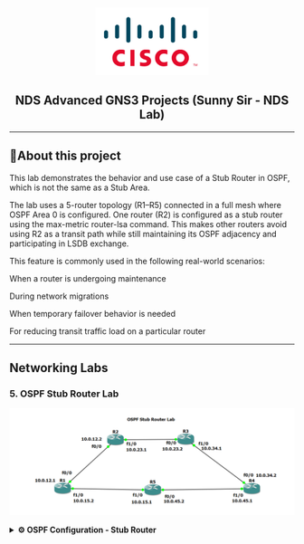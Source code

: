 <p align="center">
    <img src="./cisco-logo.png" alt="Logo" width="200">
</p>

<h2 align="center"> NDS Advanced GNS3 Projects (Sunny Sir - NDS Lab)</h2>

---

## 📝About this project

This lab demonstrates the behavior and use case of a Stub Router in OSPF, which is not the same as a Stub Area.

The lab uses a 5-router topology (R1–R5) connected in a full mesh where OSPF Area 0 is configured. One router (R2) is configured as a stub router using the max-metric router-lsa command. This makes other routers avoid using R2 as a transit path while still maintaining its OSPF adjacency and participating in LSDB exchange.

This feature is commonly used in the following real-world scenarios:

When a router is undergoing maintenance

During network migrations

When temporary failover behavior is needed

For reducing transit traffic load on a particular router


---
## Networking Labs

### 5. OSPF Stub Router Lab

<p align="center">
    <img src="./5. OSPF Stub Router Lab.png" alt="5. OSPF Stub Router Lab">
</p>

<details>
<summary><strong>⚙️ OSPF Configuration - Stub Router</strong></summary>

<br>

## 🧩 Network Topology:
Implement full OSPF routing between R1, R2, R3, R4, R5

Make R2 act as a Stub Router using max-metric router-lsa

Observe how other routers avoid R2 for transit

---

## 🌐 IP Addressing & Subnetting:

| Link     | Interface 1         | IP            | Interface 2         | IP            | Subnet         |
|----------|---------------------|---------------|---------------------|---------------|----------------|
| R1–R2    | R1 f0/0             | 10.0.12.1      | R2 f0/0             | 10.0.12.2      | 255.255.255.0  |
| R2–R3    | R2 f1/0             | 10.0.23.1      | R3 f0/0             | 10.0.23.2      | 255.255.255.0  |
| R3–R4    | R3 f1/0             | 10.0.34.1      | R4 f0/0             | 10.0.34.2      | 255.255.255.0  |
| R4–R5    | R4 f1/0             | 10.0.45.1      | R5 f0/0             | 10.0.45.2      | 255.255.255.0  |
| R5–R1    | R5 f1/0             | 10.0.15.1      | R1 f1/0             | 10.0.15.2      | 255.255.255.0  |
---

## 🛠️ Step-by-Step Configuration

### 🔌 1. Physical Setup in GNS3
- 🧱 Devices Required:
- Drag and drop:
  - 5 Cisco Routers (e.g., Cisco 7200 or 3725 with appropriate IOS)
  - Ethernet connections between routers
---

### 🔧 R1 Configuration

```bash
conf t
interface f0/0
 ip address 10.0.12.1 255.255.255.0
 no shutdown
interface f1/0
 ip address 10.0.15.2 255.255.255.0
 no shutdown
router ospf 1
 router-id 1.1.1.1
 network 10.0.0.0 0.255.255.255 area 0

```
### 🔧 R2 Configuration (Stub Router)
```bash
conf t
interface f0/0
 ip address 10.0.12.2 255.255.255.0
 no shutdown
interface f1/0
 ip address 10.0.23.1 255.255.255.0
 no shutdown
router ospf 1
 router-id 2.2.2.2
 network 10.0.0.0 0.255.255.255 area 0
 max-metric router-lsa

```
### 🔧 R3 Configuration 
```bash
conf t
interface f0/0
 ip address 10.0.23.2 255.255.255.0
 no shutdown
interface f1/0
 ip address 10.0.34.1 255.255.255.0
 no shutdown
router ospf 1
 router-id 3.3.3.3
 network 10.0.0.0 0.255.255.255 area 0

```
### 🔧 R4 Configuration
```bash
conf t
interface f0/0
 ip address 10.0.34.2 255.255.255.0
 no shutdown
interface f1/0
 ip address 10.0.45.1 255.255.255.0
 no shutdown
router ospf 1
 router-id 4.4.4.4
 network 10.0.0.0 0.255.255.255 area 0

```
### 🔧 R5 Configuration (ABR)
```bash
conf t
interface f0/0
 ip address 10.0.45.2 255.255.255.0
 no shutdown
interface f1/0
 ip address 10.0.15.1 255.255.255.0
 no shutdown
router ospf 1
 router-id 5.5.5.5
 network 10.0.0.0 0.255.255.255 area 0

```

## ✅ FINAL TESTING:

### From any router:
```bash
show ip ospf neighbor
show ip route ospf

```
### On R2 (Check Max Metric):
```bash
show ip ospf | include Maximum

```
